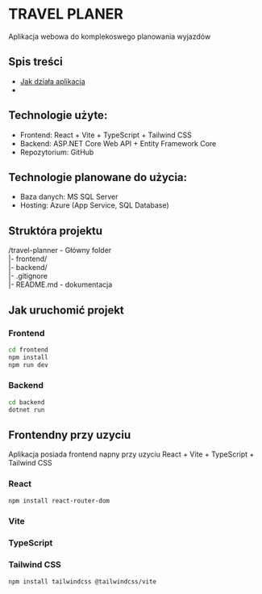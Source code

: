 # TRAVEL PLANER
Aplikacja webowa do komplekoswego planowania wyjazdów 

## Spis treści
- [Jak działa aplikacja](#jak-uruchomić-projekt)
- 


## Technologie użyte:
- Frontend: React + Vite + TypeScript + Tailwind CSS
- Backend: ASP.NET Core Web API + Entity Framework Core
- Repozytorium: GitHub


## Technologie planowane do użycia:
- Baza danych: MS SQL Server
- Hosting: Azure (App Service, SQL Database)


## Struktóra projektu
/travel-planner - Główny folder </br>
|- frontend/ </br>
|- backend/  </br>
|- .gitignore </br>
|- README.md - dokumentacja </br>

## Jak uruchomić projekt

### Frontend
```bash
cd frontend
npm install
npm run dev
```

### Backend
```bash
cd backend
dotnet run
```

## Frontendny przy uzyciu 
Aplikacja posiada frontend napny przy uzyciu React + Vite + TypeScript + Tailwind CSS

### React

```bash
npm install react-router-dom
```

### Vite

### TypeScript

### Tailwind CSS

```bash
npm install tailwindcss @tailwindcss/vite
```


